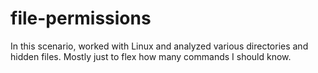 # file-permissions
In this scenario, worked with Linux and analyzed various directories and hidden files. Mostly just to flex how many commands I should know.

